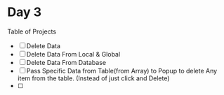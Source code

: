 # Day 3

Table of Projects

- [ ] Delete Data
- [ ] Delete Data From Local & Global
- [ ] Delete Data From Database
- [ ] Pass Specific Data from Table(from Array) to Popup to delete Any item from the table. (Instead of just click and Delete)
- [ ] 


